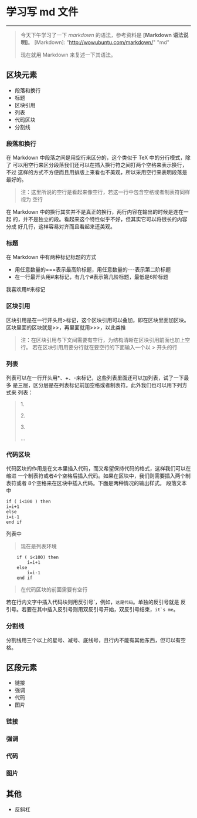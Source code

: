 # 学习写 **md** 文件
-------------

> 今天下午学习了一下 *markdown* 的语法，参考资料是 **[Markdown 语法说明]**。
> [Markdown]:  "http://wowubuntu.com/markdown/"
>	     "md"
>
> 现在就用 Markdown 来复述一下其语法。

## 区块元素
+ 段落和换行
+ 标题
+ 区块引用
+ 列表
+ 代码区块
+ 分割线

### 段落和换行
在 Markdown 中段落之间是用空行来区分的，这个类似于 TeX 中的分行模式，除了
可以用空行来区分段落我们还可以在插入换行符之间打两个空格来表示换行，不过
这样的方式不方便而且用排版上来看也不美观，所以采用空行来表明段落是最好的。

> 注：这里所说的空行是看起来像空行，若这一行中包含空格或者制表符同样视为
  空行

在 Markdown 中的换行其实并不是真正的换行，两行内容在输出的时候是连在一起
的，并不是独立的段。看起来这个特性似乎不好，但其实它可以将很长的内容分成
好几行，这样容易对齐而且看起来还美观。

### 标题
在 Markdown 中有两种标记标题的方式

* 用任意数量的===表示最高阶标题，用任意数量的---表示第二阶标题
* 在一行最开头用#来标记，有几个#表示第几阶标题，最低是6阶标题

我喜欢用#来标记

### 区块引用
区块引用是在一行开头用>标记，这个区块引用可以叠加，即在区块里面加区块。
区块里面的区块就是>>，再里面就用>>>，以此类推

> 注：在区块引用与下文间需要有空行，为结构清晰在区块引用前面也加上空行。
> 若在区块引用用要分行就在要空行的下面输入一个以 > 开头的行

### 列表
列表可以在一行开头用*、+、-来标记，这些列表里面还可以加列表，试了一下最多
是三层，区分层是在列表标记前加空格或者制表符。此外我们也可以用下列方式来
列表：

> 1\.
>
> 2\.
>
> 3\.
>
> \.\.\.

### 代码区块
代码区块的作用是在文本里插入代码，而又希望保持代码的格式，这样我们可以在缩进
一个制表符或者4个空格后插入代码。如果在区块中，我们则需要插入两个制表符或者
8个空格来在区块中插入代码。下面是两种情况的输出样式。
段落文本中

    if ( i<100 ) then
	i=i+1
    else
	i=i-1
    end if
    
列表中

> 现在是列表环境
>
		if ( i<100) then
			i=i+1
		else
			i=i-1
		end if

> 在代码区块的前面需要有空行

若在行内文字中插入代码块则用反引号\`，例如，`这是代码`。单独的反引号就是
反引号。若要在其中插入反引号则用双反引号开始，双反引号结束，`` it`s me ``。

### 分割线
分割线用三个以上的星号、减号、底线号，且行内不能有其他东西，但可以有空格。

## 区段元素
+ 链接
+ 强调
+ 代码
+ 图片

### 链接
### 强调
### 代码
### 图片

## 其他
+ 反斜杠
